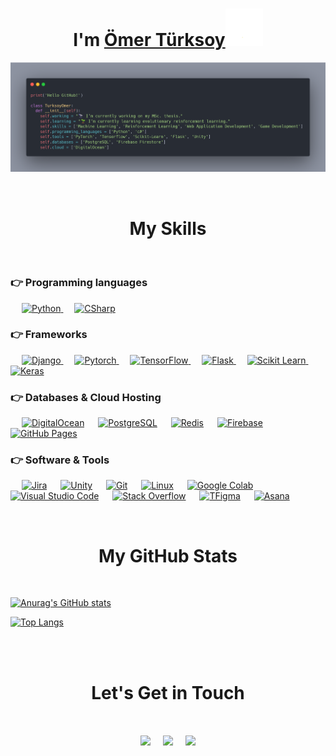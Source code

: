 <h1 align="center">I'm <a href="https://www.linkedin.com/in/turksoyomer/">Ömer Türksoy<a><img src="https://github.com/Kathryn-Jie/Kathryn-Jie/blob/main/wave.gif" width="60px"/></h1>

<p align="center">
  <img src="images/hello_github.png"/>
</p>

<Br>
<h1 align="center">My Skills</h1>
<Br>

### 👉 Programming languages

<p align="left"> 
  &emsp;
  <a href="https://python.org/">
    <img alt="Python" src="https://img.shields.io/badge/Python-ffde57?style=for-the-badge&logo=python"/>
  </a>
  &emsp;
  <a href="https://learn.microsoft.com/en-us/dotnet/csharp/">
    <img alt="CSharp" src="https://img.shields.io/badge/csharp-61007d?style=for-the-badge&logo=csharp&logoColor=white"/>
  </a>
</p>

### 👉 Frameworks
<p align="left"> 
  &emsp;
  <a href="https://www.djangoproject.com/" target="_blank"> 
    <img alt="Django" src="https://img.shields.io/badge/django-092e20?style=for-the-badge&logo=django"/>
  </a>
  &emsp;
  <a href="https://pytorch.org/" target="_blank"> 
    <img alt="Pytorch" src="https://img.shields.io/badge/Pytorch-F2765D?style=for-the-badge&logo=pytorch"/>
  </a>
  &emsp; 
  <a href="https://www.tensorflow.org/" target="_blank"> 
   <img alt="TensorFlow" src="https://img.shields.io/badge/TensorFlow-FF6F00?style=for-the-badge&logo=TensorFlow&logoColor=white">
  </a>    
  &emsp;
  <a href="https://flask.palletsprojects.com/" target="_blank">
    <img alt="Flask" src="https://img.shields.io/badge/flask-0c0b09.svg?&style=for-the-badge&logo=flask&logoColor=white">
  </a>  
  &emsp;
  <a href="https://scikit-learn.org/" target="_blank">
    <img alt="Scikit Learn" src="https://img.shields.io/badge/scikit_learn-F7931E?style=for-the-badge&logo=scikit-learn&logoColor=white">
  </a> 
   &emsp;
  <a href="https://keras.io/" target="_blank"> 
    <img alt="Keras" src="https://img.shields.io/badge/Keras-D00000?style=for-the-badge&logo=Keras&logoColor=white"/>
  </a>

</p>

### 👉 Databases & Cloud Hosting
<p align="left">
  &emsp;
    <a href="https://www.digitalocean.com/"><img alt="DigitalOcean" src="https://img.shields.io/badge/digitalocean-008bcf?style=for-the-badge&logo=digitalocean&logoColor=white"></a>
  &emsp;
    <a href="https://www.postgresql.org/"><img alt="PostgreSQL" src ="https://img.shields.io/badge/postgresql-336791?style=for-the-badge&logo=postgresql&logoColor=white"/></a>
  &emsp;
    <a href="https://redis.io/"><img alt="Redis" src ="https://img.shields.io/badge/redis-D82C20?style=for-the-badge&logo=redis&logoColor=white"/></a>
  &emsp;
  <a href="https://firebase.google.com/"><img alt="Firebase" src ="https://img.shields.io/badge/firebase-039BE5.svg?&style=for-the-badge&logo=firebase"></a>
  &emsp;
  <a href="https://www.github.com"><img alt="GitHub Pages" src="https://img.shields.io/badge/GitHub-100000?style=for-the-badge&logo=github&logoColor=white"></a>
  
 </p>

 ### 👉 Software & Tools
 
<p>
  &emsp;
    <a href="#"><img alt="Jira" src="https://img.shields.io/badge/Jira-0052CC?style=for-the-badge&logo=jira&logoColor=white"></a>
  &emsp;
    <a href="https://unity.com/"><img alt="Unity" src="https://img.shields.io/badge/unity-0c0b09?style=for-the-badge&logo=unity&logoColor=white"></a>
  &emsp;
    <a href="#"><img alt="Git" src="https://img.shields.io/badge/Git-F05032?style=for-the-badge&logo=git&logoColor=white"></a>
  &emsp;
    <a href="#"><img alt="Linux" src="https://img.shields.io/badge/Linux-FCC624?style=for-the-badge&logo=linux&logoColor=black"></a>
  &emsp;
    <a href="#"><img alt="Google Colab" src="https://img.shields.io/badge/Colab-F9AB00?style=for-the-badge&logo=googlecolab&color=525252"></a>
  &emsp;
    <a href="#"><img alt="Visual Studio Code" src="https://img.shields.io/badge/Visual_Studio_Code-0078D4?style=for-the-badge&logo=visual%20studio%20code&logoColor=white"></a>
  &emsp;
    <a href="#"><img alt="Stack Overflow" src="https://img.shields.io/badge/Stack_Overflow-FE7A16?style=for-the-badge&logo=stack-overflow&logoColor=white"></a>
  &emsp;
     <a href="#"><img alt="TFigma" src="https://img.shields.io/badge/Figma-F24E1E?style=for-the-badge&logo=figma&logoColor=white"></a>
    &emsp; 
    <a href="#"><img alt="Asana" src="https://img.shields.io/badge/Asana-fc636b?style=for-the-badge&logo=Asana&logoColor=white"></a>
    &emsp;
    
</p>

<Br>
<h1 align="center">My GitHub Stats</h1>
<Br>

[![Anurag's GitHub stats](https://github-readme-stats.vercel.app/api?username=turksoyomer&count_private=true&show_icons=true&theme=prussian&hide=prs,issues,contribs)](https://github.com/anuraghazra/github-readme-stats)

[![Top Langs](https://github-readme-stats.vercel.app/api/top-langs/?username=turksoyomer&hide=jupyter%20notebook&langs_count=10&layout=compact&theme=prussian)](https://github.com/anuraghazra/github-readme-stats)


<br>
<br>
<h1 align="center">Let's Get in Touch</h1>
<Br>

<p align="center">
<a href="https://www.linkedin.com/in/turksoyomer/" target="blank"><img align="center" src="https://img.shields.io/badge/Ömer Türksoy-0077B5?style=for-the-badge&logo=linkedin&logoColor=white" /></a> &nbsp;&nbsp;&nbsp;  
<a href="mailto:omerturksoy91@gmail.com" target="blank"><img align="center" src="https://img.shields.io/badge/omerturksoy91@gmail.com-D14836?style=for-the-badge&logo=gmail&logoColor=white" /></a>    &nbsp;&nbsp;&nbsp;       
<a href="https://www.github.com/turksoyomer" target="blank"><img align="center" src="https://img.shields.io/badge/turksoyomer-100000?style=for-the-badge&logo=github&logoColor=white" /></a>
</p>
<!--
**turksoyomer/turksoyomer** is a ✨ _special_ ✨ repository because its `README.md` (this file) appears on your GitHub profile.

Here are some ideas to get you started:

- 🔭 I’m currently working on ...
- 🌱 I’m currently learning ...
- 👯 I’m looking to collaborate on ...
- 🤔 I’m looking for help with ...
- 💬 Ask me about ...
- 📫 How to reach me: ...
- 😄 Pronouns: ...
- ⚡ Fun fact: ...
-->
